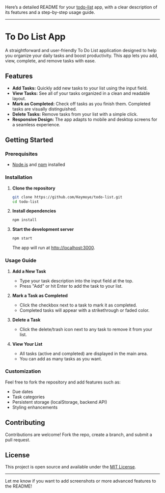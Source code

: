 Here’s a detailed README for your [todo-list](https://github.com/Keymoye/todo-list) app, with a clear description of its features and a step-by-step usage guide.

---

# To Do List App

A straightforward and user-friendly To Do List application designed to help you organize your daily tasks and boost productivity. This app lets you add, view, complete, and remove tasks with ease.

## Features

- **Add Tasks:** Quickly add new tasks to your list using the input field.
- **View Tasks:** See all of your tasks organized in a clean and readable layout.
- **Mark as Completed:** Check off tasks as you finish them. Completed tasks are visually distinguished.
- **Delete Tasks:** Remove tasks from your list with a simple click.
- **Responsive Design:** The app adapts to mobile and desktop screens for a seamless experience.

## Getting Started

### Prerequisites

- [Node.js](https://nodejs.org/) and [npm](https://www.npmjs.com/) installed

### Installation

1. **Clone the repository**
   ```bash
   git clone https://github.com/Keymoye/todo-list.git
   cd todo-list
   ```

2. **Install dependencies**
   ```bash
   npm install
   ```

3. **Start the development server**
   ```bash
   npm start
   ```
   The app will run at [http://localhost:3000](http://localhost:3000).

### Usage Guide

1. **Add a New Task**
   - Type your task description into the input field at the top.
   - Press "Add" or hit Enter to add the task to your list.

2. **Mark a Task as Completed**
   - Click the checkbox next to a task to mark it as completed.
   - Completed tasks will appear with a strikethrough or faded color.

3. **Delete a Task**
   - Click the delete/trash icon next to any task to remove it from your list.

4. **View Your List**
   - All tasks (active and completed) are displayed in the main area.
   - You can add as many tasks as you want.

### Customization

Feel free to fork the repository and add features such as:
- Due dates
- Task categories
- Persistent storage (localStorage, backend API)
- Styling enhancements

## Contributing

Contributions are welcome! Fork the repo, create a branch, and submit a pull request.

## License

This project is open source and available under the [MIT License](LICENSE).

---

Let me know if you want to add screenshots or more advanced features to the README!
